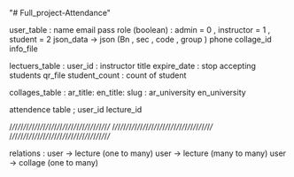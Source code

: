 "# Full_project-Attendance" 


user_table : 
name
email 
pass
role (boolean) : admin = 0 , instructor = 1 , student = 2 
json_data -> json (Bn , sec , code , group )
phone
collage_id
info_file


lectuers_table : 
user_id : instructor 
title 
expire_date : stop accepting students
qr_file
student_count : count of student


collages_table : 
ar_title: 
en_title: 
slug :
ar_university
en_university


attendence table ; 
user_id
lecture_id

/*/*/*/*/*/*/*/*/*/*/*/*/*/*/*/*/*/*/*/*/*/*/*/*/*/*/*/*/*/*/*/*/*/*/*/*
/*/*/*/*/*/*/*/*/*/*/*/*/*/*/*/*/*/*/*/*/*/*/*/*/*/*/*/*/*/*/*/*/*/*/*/*
/*/*/*/*/*/*/*/*/*/*/*/*/*/*/*/*/*/*/*/*/*/*/*/*/*/*/*/*/*/*/*/*/*/*/*/*

relations : 
    user -> lecture (one to many)
    user -> lecture (many to many)
    user -> collage (one to many)
